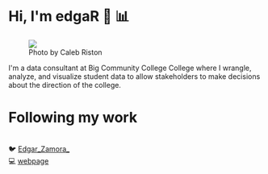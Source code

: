 # Hi, I'm edgaR 👋 :bar_chart:

<figure>
  <img src = "https://images.unsplash.com/photo-1554068927-a16f45a36aab?ixlib=rb-1.2.1&ixid=eyJhcHBfaWQiOjEyMDd9&auto=format&fit=crop&w=2003&q=80" >
  <figcaption> Photo by Caleb Riston </figcaption>
</figure>

I'm a data consultant at Big Community College College where I wrangle, analyze, and visualize student data to allow stakeholders to make decisions about the direction of the college. 


# Following my work
<br> 🐦 [Edgar_Zamora_](https://twitter.com/Edgar_Zamora_)
<br> 💻 [webpage](https://edgarzamora.netlify.com/)